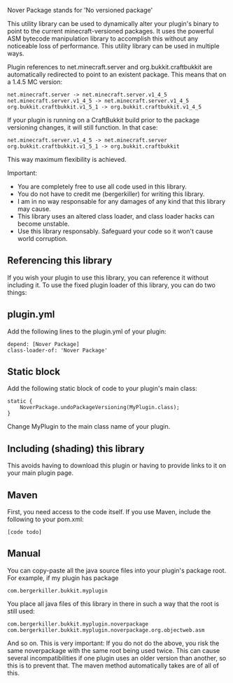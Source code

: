 Nover Package stands for 'No versioned package'

This utility library can be used to dynamically alter your plugin's binary to 
point to the current minecraft-versioned packages. It uses the powerful ASM
bytecode manipulation library to accomplish this without any noticeable loss 
of performance. This utility library can be used in multiple ways.

Plugin references to net.minecraft.server and org.bukkit.craftbukkit are automatically 
redirected to point to an existent package. This means that on a 1.4.5 MC version:

    net.minecraft.server -> net.minecraft.server.v1_4_5
    net.minecraft.server.v1_4_5 -> net.minecraft.server.v1_4_5
    org.bukkit.craftbukkit.v1_5_1 -> org.bukkit.craftbukkit.v1_4_5
    
If your plugin is running on a CraftBukkit build prior to the package versioning changes, 
it will still function. In that case:

    net.minecraft.server.v1_4_5 -> net.minecraft.server
    org.bukkit.craftbukkit.v1_5_1 -> org.bukkit.craftbukkit
    
This way maximum flexibility is achieved.

Important:
* You are completely free to use all code used in this library.
* You do not have to credit me (bergerkiller) for writing this library.
* I am in no way responsable for any damages of any kind that this library may cause.
* This library uses an altered class loader, and class loader hacks can become unstable.
* Use this library responsably. Safeguard your code so it won't cause world corruption.

Referencing this library
-----------------

If you wish your plugin to use this library, you can reference it without including it.
To use the fixed plugin loader of this library, you can do two things:

plugin.yml
-------

Add the following lines to the plugin.yml of your plugin:

    depend: [Nover Package]
    class-loader-of: 'Nover Package'

Static block
-------

Add the following static block of code to your plugin's main class:

    static {
        NoverPackage.undoPackageVersioning(MyPlugin.class);
    }

Change MyPlugin to the main class name of your plugin.

Including (shading) this library
-----------------

This avoids having to download this plugin or having to provide links to it on your main plugin page.

Maven
-------

First, you need access to the code itself. If you use Maven, include the following to your pom.xml:

    [code todo]

Manual
-------

You can copy-paste all the java source files into your plugin's package root.
For example, if my plugin has package

    com.bergerkiller.bukkit.myplugin
    
You place all java files of this library in there in such a way that the root is still used:

    com.bergerkiller.bukkit.myplugin.noverpackage
    com.bergerkiller.bukkit.myplugin.noverpackage.org.objectweb.asm
    
And so on. This is very important: If you do not do the above, you risk the same noverpackage with the same root being used twice.
This can cause several incompatibilities if one plugin uses an older version than another, so this is to prevent that.
The maven method automatically takes are of all of this.